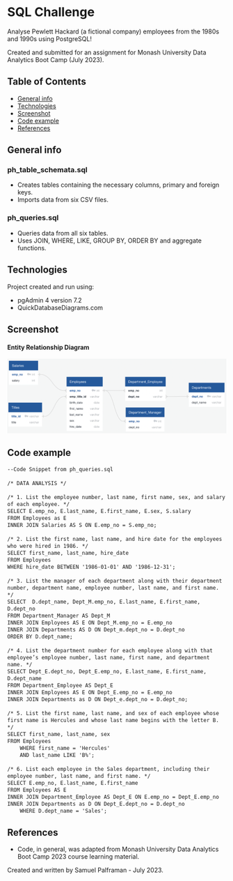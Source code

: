 # SQL Challenge

Analyse Pewlett Hackard (a fictional company) employees from the 1980s and 1990s using PostgreSQL!

Created and submitted for an assignment for Monash University Data Analytics Boot Camp (July 2023).

## Table of Contents

- [General info](#general-info)
- [Technologies](#technologies)
- [Screenshot](#screenshot)
- [Code example](#code-example)
- [References](#references)

## General info

### ph_table_schemata.sql

- Creates tables containing the necessary columns, primary and foreign keys.  
- Imports data from six CSV files.

### ph_queries.sql

- Queries data from all six tables.
- Uses JOIN, WHERE, LIKE, GROUP BY, ORDER BY and aggregate functions.

## Technologies

Project created and run using:

- pgAdmin 4 version 7.2
- QuickDatabaseDiagrams.com

## Screenshot

#### Entity Relationship Diagram

![ERD](ERD.png)

## Code example

```postgresql
--Code Snippet from ph_queries.sql

/* DATA ANALYSIS */

/* 1. List the employee number, last name, first name, sex, and salary of each employee. */
SELECT E.emp_no, E.last_name, E.first_name, E.sex, S.salary
FROM Employees as E
INNER JOIN Salaries AS S ON E.emp_no = S.emp_no;

/* 2. List the first name, last name, and hire date for the employees who were hired in 1986. */
SELECT first_name, last_name, hire_date
FROM Employees
WHERE hire_date BETWEEN '1986-01-01' AND '1986-12-31';

/* 3. List the manager of each department along with their department number, department name, employee number, last name, and first name. */
SELECT  D.dept_name, Dept_M.emp_no, E.last_name, E.first_name, D.dept_no
FROM Department_Manager AS Dept_M
INNER JOIN Employees AS E ON Dept_M.emp_no = E.emp_no
INNER JOIN Departments AS D ON Dept_m.dept_no = D.dept_no
ORDER BY D.dept_name;

/* 4. List the department number for each employee along with that employee’s employee number, last name, first name, and department name. */
SELECT Dept_E.dept_no, Dept_E.emp_no, E.last_name, E.first_name, D.dept_name
FROM Department_Employee AS Dept_E
INNER JOIN Employees AS E ON Dept_E.emp_no = E.emp_no
INNER JOIN Departments as D ON Dept_e.dept_no = D.dept_no;

/* 5. List the first name, last name, and sex of each employee whose first name is Hercules and whose last name begins with the letter B. */
SELECT first_name, last_name, sex
FROM Employees
	WHERE first_name = 'Hercules' 
	AND last_name LIKE 'B%';
  
/* 6. List each employee in the Sales department, including their employee number, last name, and first name. */
SELECT E.emp_no, E.last_name, E.first_name   
FROM Employees AS E
INNER JOIN Department_Employee AS Dept_E ON E.emp_no = Dept_E.emp_no
INNER JOIN Departments as D ON Dept_E.dept_no = D.dept_no
	WHERE D.dept_name = 'Sales';
```

## References

- Code, in general, was adapted from Monash University Data Analytics Boot Camp 2023 course learning material.



Created and written by Samuel Palframan - July 2023.
